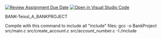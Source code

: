 [![Review Assignment Due Date](https://classroom.github.com/assets/deadline-readme-button-22041afd0340ce965d47ae6ef1cefeee28c7c493a6346c4f15d667ab976d596c.svg)](https://classroom.github.com/a/RxH5GUXD)
[![Open in Visual Studio Code](https://classroom.github.com/assets/open-in-vscode-2e0aaae1b6195c2367325f4f02e2d04e9abb55f0b24a779b69b11b9e10269abc.svg)](https://classroom.github.com/online_ide?assignment_repo_id=18372190&assignment_repo_type=AssignmentRepo)

BANK-Teissl_A_BANKPROJECT

Compile with this command to include all "include" files:
gcc -o BankProject src/main.c src/create_account.c src/account_number.c -I./include
